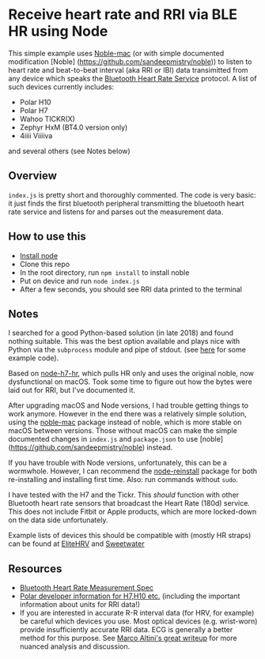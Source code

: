 # Receive heart rate and RRI via BLE HR using Node

This simple example uses [Noble-mac](https://github.com/Timeular/noble-mac) (or with simple documented modification [Noble] (https://github.com/sandeepmistry/noble)) to listen to heart rate and beat-to-beat interval (aka RRI or IBI) data transimitted from any device which speaks the [Bluetooth Heart Rate Service](https://www.bluetooth.com/specifications/gatt/viewer?attributeXmlFile=org.bluetooth.service.heart_rate.xml&u=org.bluetooth.service.heart_rate.xml) protocol. A list of such devices currently includes: 

- Polar H10
- Polar H7
- Wahoo TICKR(X)
- Zephyr HxM (BT4.0 version only)
- 4iiii Viiiiva

and several others (see Notes below)

## Overview

`index.js` is pretty short and thoroughly commented. The code is very basic: it just finds the first bluetooth peripheral transmitting the bluetooth heart rate service and listens for and parses out the measurement data.

## How to use this

- [Install node](https://nodejs.org/en/download/)
- Clone this repo
- In the root directory, run `npm install` to install noble
- Put on device and run `node index.js`
- After a few seconds, you should see RRI data printed to the terminal

## Notes
I searched for a good Python-based solution (in late 2018) and found nothing suitable. This was the best option available and plays nice with Python via the `subprocess` module and pipe of stdout. (see [here](https://stackoverflow.com/a/52940833/695804) for some example code). 

Based on [node-h7-hr](https://github.com/jakelear/node-h7-hr), which pulls HR only and uses the original noble, now dysfunctional on macOS. Took some time to figure out how the bytes were laid out for RRI, but I've documented it. 

After upgrading macOS and Node versions, I had trouble getting things to work anymore. However in the end there was a relatively simple solution, using the [noble-mac](https://github.com/Timeular/noble-mac) package instead of noble, which is more stable on macOS between versions. Those without macOS can make the simple documented changes in `index.js` and `package.json` to use [noble] (https://github.com/sandeepmistry/noble) instead. 

If you have trouble with Node versions, unfortunately, this can be a wormwhole. However, I can recommend the [node-reinstall](https://github.com/brock/node-reinstall/) package for both re-installing and installing first time. Also: run commands without `sudo`. 

I have tested with the H7 and the Tickr. This _should_ function with other Bluetooth heart rate sensors that broadcast the Heart Rate (180d) service. This does not include Fitbit or Apple products, which are more locked-down on the data side unfortunately.

Example lists of devices this should be compatible with (mostly HR straps) can be found at [EliteHRV](https://elitehrv.com/compatible-devices) and [Sweetwater](http://www.sweetwaterhrv.com/healthsensors.shtml)

## Resources

- [Bluetooth Heart Rate Measurement Spec](https://www.bluetooth.com/specifications/gatt/viewer?attributeXmlFile=org.bluetooth.characteristic.heart_rate_measurement.xml)
- [Polar developer information for H7,H10 etc.](https://developer.polar.com/wiki/H6,_H7_and_H10_Heart_rate_sensors) (including the important information about units for RRI data!)
- If you are interested in accurate R-R interval data (for HRV, for example) be careful which devices you use. Most optical devices (e.g. wrist-worn) provide insufficiently accurate RRI data. ECG is generally a better method for this purpose. See [Marco Altini's great writeup](https://www.hrv4training.com/blog/hardware-for-hrv-what-sensor-should-you-use) for more nuanced analysis and discussion.

